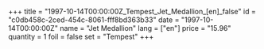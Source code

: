 +++
title = "1997-10-14T00:00:00Z_Tempest_Jet_Medallion_[en]_false"
id = "c0db458c-2ced-454c-8061-fff8bd363b33"
date = "1997-10-14T00:00:00Z"
name = "Jet Medallion"
lang = ["en"]
price = "15.96"
quantity = 1
foil = false
set = "Tempest"
+++
